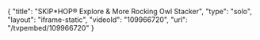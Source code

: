 {
    "title": "SKIP*HOP&reg; Explore &amp; More Rocking Owl Stacker",
    "type": "solo",
    "layout": "iframe-static",
    "videoId": "109966720",
    "url": "\/tvpembed\/109966720"
}
